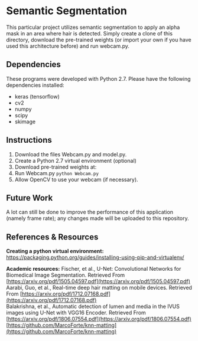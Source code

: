 # Semantic Segmentation

This particular project utilizes semantic segmentation to apply an alpha mask in an area where hair is detected.  Simply create a clone of this directory, download the pre-trained weights (or import your own if you have used this architecture before) and run webcam.py.

## Dependencies
These programs were developed with Python 2.7.  Please have the following dependencies installed:
* keras (tensorflow)
* cv2
* numpy
* scipy
* skimage

## Instructions

1. Download the files Webcam.py and model.py.
2. Create a Python 2.7 virtual environment (optional)
3. Download pre-trained weights at: 
4. Run Webcam.py
	`python Webcam.py`
5. Allow OpenCV to use your webcam (if necessary).

## Future Work
A lot can still be done to improve the performance of this application (namely frame rate); any changes made will be uploaded to this repository.


## References & Resources

**Creating a python virtual environment:**
https://packaging.python.org/guides/installing-using-pip-and-virtualenv/

**Academic resources:**
Fischer, et al., U-Net: Convolutional Networks for Biomedical Image Segmentation. Retrieved From [https://arxiv.org/pdf/1505.04597.pdf](https://arxiv.org/pdf/1505.04597.pdf)  
Aarabi, Guo, et al., Real-time deep hair matting on mobile devices. Retrieved From [https://arxiv.org/pdf/1712.07168.pdf](https://arxiv.org/pdf/1712.07168.pdf)  
Balakrishna, et al., Automatic detection of lumen and media in the IVUS images using U-Net with VGG16 Encoder. Retrieved From [https://arxiv.org/pdf/1806.07554.pdf](https://arxiv.org/pdf/1806.07554.pdf)  
[https://github.com/MarcoForte/knn-matting](https://github.com/MarcoForte/knn-matting)